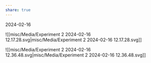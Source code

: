```yaml
---
share: true
---
```


2024-02-16

![[misc/Media/Experiment 2 2024-02-16 12.17.28.svg|misc/Media/Experiment 2 2024-02-16 12.17.28.svg]]



![[misc/Media/Experiment 2 2024-02-16 12.36.48.svg|misc/Media/Experiment 2 2024-02-16 12.36.48.svg]]

